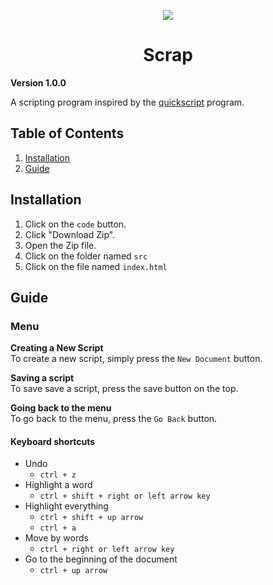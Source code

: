 <p align="center">
<img src="https://emojipedia-us.s3.dualstack.us-west-1.amazonaws.com/thumbs/120/apple/325/bookmark-tabs_1f4d1.png">
</p>
<h1 align="center">Scrap</h1>

**Version 1.0.0**
<br>

A scripting program inspired by the [quickscript](https://github.com/conaticus/quickscript) program.

## Table of Contents
1. [Installation](#Installation)
2. [Guide](#guide)
## Installation
1. Click on the `code` button.
2. Click "Download Zip".
3. Open the Zip file.
4. Click on the folder named `src`
5. Click on the file named `index.html`

## Guide
### Menu
**Creating a New Script**
<br>
To create a new script, simply press the `New Document` button.

**Saving a script**
<br>
To save save a script, press the save button on the top.

**Going back to the menu**
<br>
To go back to the menu, press the `Go Back` button.

#### Keyboard shortcuts
- Undo
  - `ctrl + z`
- Highlight a word
  - `ctrl + shift + right or left arrow key`
- Highlight everything
  - `ctrl + shift + up arrow`
  - `ctrl + a`
- Move by words
  - `ctrl + right or left arrow key`
- Go to the beginning of the document
  - `ctrl + up arrow`


